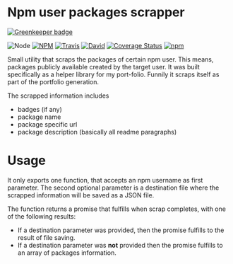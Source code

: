 
# Npm user packages scrapper

[![Greenkeeper badge](https://badges.greenkeeper.io/danielo515/npm-user-pkgs-scrapper.svg)](https://greenkeeper.io/)

![Node](https://img.shields.io/node/v/npm-user-pkgs-scrapper.svg?style=flat-square)
[![NPM](https://img.shields.io/npm/v/npm-user-pkgs-scrapper.svg?style=flat-square)](https://www.npmjs.com/package/npm-user-pkgs-scrapper)
[![Travis](https://img.shields.io/travis/danielo515/npm-user-pkgs-scrapper/master.svg?style=flat-square)](https://travis-ci.org/danielo515/npm-user-pkgs-scrapper)
[![David](https://img.shields.io/david/danielo515/npm-user-pkgs-scrapper.svg?style=flat-square)](https://david-dm.org/danielo515/npm-user-pkgs-scrapper)
[![Coverage Status](https://img.shields.io/coveralls/danielo515/npm-user-pkgs-scrapper.svg?style=flat-square)](https://coveralls.io/github/danielo515/npm-user-pkgs-scrapper)
[![npm](https://img.shields.io/npm/dt/npm-user-pkgs-scrapper.svg?style=flat-square)](https://www.npmjs.com/package/npm-user-pkgs-scrapper)

Small utility that scraps the packages of certain npm user. This means, packages publicly available created by the target user.
It was built specifically as a helper library for my port-folio. Funnily it scraps itself as part of the portfolio generation.

The scrapped information includes

- badges (if any)
- package name
- package specific url
- package description (basically all readme paragraphs)

# Usage

It only exports one function, that accepts an npm username as first parameter. 
The second optional parameter is a destination file where the scrapped information will be saved as a JSON file.

The function returns a promise that fulfills when scrap completes, with one of the following results: 

- If a destination parameter was provided, then the promise fulfills to the result of file saving.
- If a destination parameter was **not** provided then the promise fulfills to an array of packages information.
